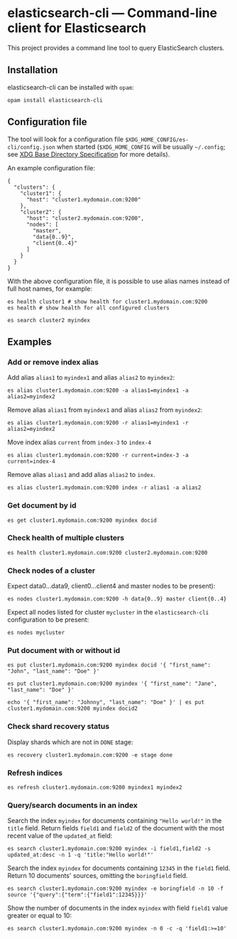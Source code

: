 # elasticsearch-cli — Command-line client for Elasticsearch

This project provides a command line tool to query ElasticSearch clusters.

## Installation
elasticsearch-cli can be installed with `opam`:

    opam install elasticsearch-cli

## Configuration file

The tool will look for a configuration file `$XDG_HOME_CONFIG/es-cli/config.json` when started
(`$XDG_HOME_CONFIG` will be usually `~/.config`; see [XDG Base Directory Specification](https://specifications.freedesktop.org/basedir-spec/basedir-spec-0.6.html) for more details).

An example configuration file:

```
{
  "clusters": {
    "cluster1": {
      "host": "cluster1.mydomain.com:9200"
    },
    "cluster2": {
      "host": "cluster2.mydomain.com:9200",
      "nodes": [
        "master",
        "data{0..9}",
        "client{0..4}"
      ]
    }
  }
}
```

With the above configuration file, it is possible to use alias names instead of full host names, for example:

```
es health cluster1 # show health for cluster1.mydomain.com:9200
es health # show health for all configured clusters
```

```
es search cluster2 myindex
```

## Examples

### Add or remove index alias

Add alias `alias1` to `myindex1` and alias `alias2` to `myindex2`:

```
es alias cluster1.mydomain.com:9200 -a alias1=myindex1 -a alias2=myindex2
```

Remove alias `alias1` from `myindex1` and alias `alias2` from `myindex2`:

```
es alias cluster1.mydomain.com:9200 -r alias1=myindex1 -r alias2=myindex2
```

Move index alias `current` from `index-3` to `index-4`
```
es alias cluster1.mydomain.com:9200 -r current=index-3 -a current=index-4
```

Remove alias `alias1` and add alias `alias2` to `index`.
```
es alias cluster1.mydomain.com:9200 index -r alias1 -a alias2
```

### Get document by id

```
es get cluster1.mydomain.com:9200 myindex docid
```

### Check health of multiple clusters

```
es health cluster1.mydomain.com:9200 cluster2.mydomain.com:9200
```

### Check nodes of a cluster

Expect data0...data9, client0...client4 and master nodes to be present):

```
es nodes cluster1.mydomain.com:9200 -h data{0..9} master client{0..4}
```

Expect all nodes listed for cluster `mycluster` in the `elasticsearch-cli` configuration to be present:

```
es nodes mycluster
```

### Put document with or without id

```
es put cluster1.mydomain.com:9200 myindex docid '{ "first_name": "John", "last_name": "Doe" }'
```

```
es put cluster1.mydomain.com:9200 myindex '{ "first_name": "Jane", "last_name": "Doe" }'
```

```
echo '{ "first_name": "Johnny", "last_name": "Doe" }' | es put cluster1.mydomain.com:9200 myindex docid2
```

### Check shard recovery status

Display shards which are not in `DONE` stage:

```
es recovery cluster1.mydomain.com:9200 -e stage done
```

### Refresh indices

```
es refresh cluster1.mydomain.com:9200 myindex1 myindex2
```

### Query/search documents in an index

Search the index `myindex` for documents containing `"Hello world!"` in the `title` field. Return fields
`field1` and `field2` of the document with the most recent value of the `updated_at` field:

```
es search cluster1.mydomain.com:9200 myindex -i field1,field2 -s updated_at:desc -n 1 -q 'title:"Hello world!"'
```

Search the index `myindex` for documents containing `12345` in the `field1` field. Return 10 documents' sources,
omitting the `boringfield` field.

```
es search cluster1.mydomain.com:9200 myindex -e boringfield -n 10 -f source '{"query":{"term":{"field1":12345}}}'
```

Show the number of documents in the index `myindex` with field `field1` value greater or equal to 10:

```
es search cluster1.mydomain.com:9200 myindex -n 0 -c -q 'field1:>=10'
```
